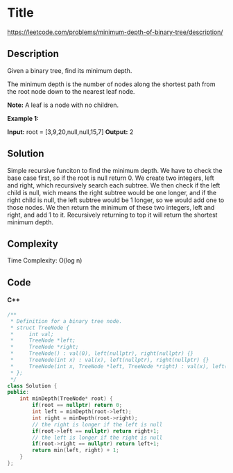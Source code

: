 # Title
<https://leetcode.com/problems/minimum-depth-of-binary-tree/description/>

## Description
Given a binary tree, find its minimum depth.

The minimum depth is the number of nodes along the shortest path from the root node down to the nearest leaf node.

**Note:** A leaf is a node with no children.

**Example 1:**

**Input:** root = [3,9,20,null,null,15,7]
**Output:** 2

## Solution
Simple recursive funciton to find the minimum depth. We have to check the base case first, so if the root is null return 0. We create two integers, left and right, which recursively search each subtree. We then check if the left child is null, wich means the right subtree would be one longer, and if the right child is null, the left subtree would be 1 longer, so we would add one to those nodes. We then return the minimum of these two integers, left and right, and add 1 to it. Recursively returning to top it will return the shortest minimum depth.

## Complexity
Time Complexity: O(log n)

## Code
#### C++
```c++
/**
 * Definition for a binary tree node.
 * struct TreeNode {
 *     int val;
 *     TreeNode *left;
 *     TreeNode *right;
 *     TreeNode() : val(0), left(nullptr), right(nullptr) {}
 *     TreeNode(int x) : val(x), left(nullptr), right(nullptr) {}
 *     TreeNode(int x, TreeNode *left, TreeNode *right) : val(x), left(left), right(right) {}
 * };
 */
class Solution {
public:
    int minDepth(TreeNode* root) {
        if(root == nullptr) return 0;
        int left = minDepth(root->left);
        int right = minDepth(root->right);
        // the right is longer if the left is null
        if(root->left == nullptr) return right+1;
        // the left is longer if the right is null
        if(root->right == nullptr) return left+1;
        return min(left, right) + 1;
    }
};